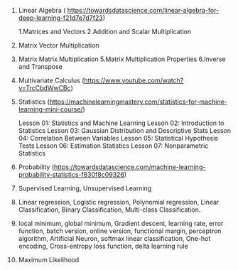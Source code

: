 1. Linear Algebra 
( https://towardsdatascience.com/linear-algebra-for-deep-learning-f21d7e7d7f23)
      
	1.Matrices and Vectors
	2.Addition and Scalar Multiplication
3. Matrix Vector Multiplication
4. Matrix Matrix Multiplication
5.Matrix Multiplication Properties
6.Inverse and Transpose


2. Multivariate Calculus (https://www.youtube.com/watch?v=TrcCbdWwCBc)

3. Statistics (https://machinelearningmastery.com/statistics-for-machine-learning-mini-course/)

	Lesson 01: Statistics and Machine Learning
Lesson 02: Introduction to Statistics
Lesson 03: Gaussian Distribution and Descriptive Stats
Lesson 04: Correlation Between Variables
Lesson 05: Statistical Hypothesis Tests
Lesson 06: Estimation Statistics
Lesson 07: Nonparametric Statistics

4. Probability (https://towardsdatascience.com/machine-learning-probability-statistics-f830f8c09326)


5. Supervised Learning, Unsupervised Learning

6. Linear regression, Logistic regression, Polynomial regression, Linear Classification, Binary Classification, Multi-class Classification.

7. local minimum, global minimum, Gradient descent, learning rate, error function, batch version, online version, functional margin, perceptron algorithm, Artificial Neuron, softmax linear classification, One-hot encoding, Cross-entropy loss function, delta learning rule

8. Maximum Likelihood

